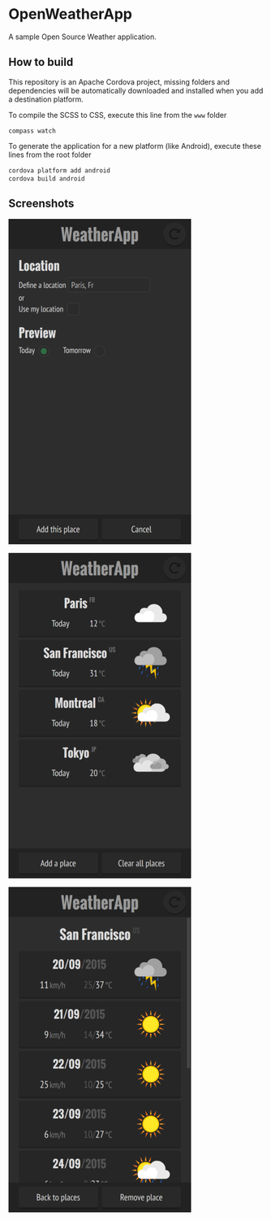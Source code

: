 OpenWeatherApp
===========

A sample Open Source Weather application.

How to build
-----------

This repository is an Apache Cordova project, missing folders and dependencies will be automatically downloaded and installed when you add a destination platform.

To compile the SCSS to CSS, execute this line from the `www` folder

```
compass watch
```

To generate the application for a new platform (like Android), execute these lines from the root folder

```
cordova platform add android
cordova build android
```

Screenshots
-----------

![OpenWeatherApp New Weather Place Page](https://raw.githubusercontent.com/Julien-Marcou/OpenWeatherApp/master/screenshots/NewWeatherPlace.jpg)

![OpenWeatherApp Weather Previews Page](https://raw.githubusercontent.com/Julien-Marcou/OpenWeatherApp/master/screenshots/WeatherPreviews.jpg)

![OpenWeatherApp Weather Forecast Page](https://raw.githubusercontent.com/Julien-Marcou/OpenWeatherApp/master/screenshots/WeatherForecast.jpg)
